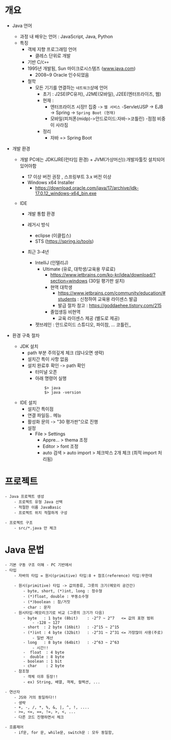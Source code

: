 # 개요
- Java 언어
    - 과정 내 배우는 언어 : JavaScript, Java, Python
    - 특징
        - 객체 지향 프로그래밍 언어
            - 클레스 단위로 개발
        - 기반 C/`C++`
        - 1995년 개발됨, Sun 마이크로시스템즈 (www.java.com)
            - 2008~9 Oracle 인수되었음
        - 철학
            - 모든 기기를 연결하는 `네트워크`상에 언어
                - 초기 : J2SE(PC유저), J2ME(모바일), J2EE(엔터프라이즈, 웹)
                - 현재 : 
                    - 엔터프라이즈 시장!! 집중 -> `웹 서비스`
                        -Servlet/JSP -> EJB -> Spring -> `Spring Boot (현재)`
                    - 모바일(피처폰(midp)->안드로이드:자바->코틀린)
                        -점점 비중이 사라짐
                - 정리
                    - 자바 => Spring Boot
- 개발 환경
    - 개발 PC에는 JDK(JRE(런타임 환경) + JVM(가상머신)):개발자툴킷 설치되어 있어야함
        - 17 이상 버전 권장 , 스프링부트 3.x 버전 이상
        - Windows x64 Installer
            - https://download.oracle.com/java/17/archive/jdk-17.0.12_windows-x64_bin.exe  

    - IDE
        - 개발 통합 환경
        - 레거시 방식 
            - eclipse (이클립스) 
            - STS (https://spring.io/tools)
            
        - 최근 3-4년  
            - IntelliJ (인텔리J)
                - Ultimate (유로, 대학생/교육용 무료료)
                    - https://www.jetbrains.com/ko-kr/idea/download/?section=windows (30일 평가판 설치)
                    - 현역 대학생
                        - https://www.jetbrains.com/community/education/#students : 신청하여 교육용 라이센스 발급
                        - 발급 절차 참고 : https://goddaehee.tistory.com/215
                    - 졸업생등 비현역
                        - 교육 라이센스 제공 (별도로 제공)
            - 젯브레인 : 안드로이드 스튜디오, 파이참, ... 코틀린,,  

- 환경 구축 절차
    - JDK 설치
        - path 부분 주의깊게 체크 (않나오면 생략)
        - 설치간 특이 사항 없음
        - 설치 완료후 확인 -> path 확인
            - 터미널 오픈
            - 아래 명령어 실행 
                ```
                    $> java
                    $> java -version
                ```
    - IDE 설치
        - 설치간 특이점
        - 연결 파일등.. 메뉴
        - 활성화 문의 -> "30 평가판"으로 진행
        - 설정 
            - File > Settings
                - Appre... > thema 조정
                - Editor > font 조정
                - auto 검색 > auto import > 체크박스 2개 체크 (최적 import 처리됨)

# 프로젝트
    - Java 프로젝트 생성
        - 프로젝트 유형 Java 선택
        - 적절한 이름 JavaBasic
        - 프로젝트 위치 적절하게 구성
    
    - 프로젝트 구조 
        - src/*.java 만 체크

# Java 문법
    - 기본 구동 구조 이해 - PC 기반에서
    - 타입
        - 자바의 타입 = 원시(primitive) 타입:8 + 참조(reference) 타입:무한대

        - 원시(primitive) 타입 -> 값의종류, 그릇의 크기(메모리 공간간)
            - byte, short, (*)int, long : 정수형
            - (*)float, double : 부동소수형
            - (*)boolean : 참/거짓
            - char : 문자
        - 원시타입-메모리크기로 비교 (그릇의 크기가 다음)
            - byte   : 1 byte (8bit)    : -2^7 ~ 2^7   <= 값의 표현 범위
                - -128 ~ 127
            - short  : 2 byte (16bit)   : -2^15 ~ 2^15
            - (*)int : 4 byte (32bit)   : -2^31 ~ 2^31 <= 가장많이 사용(주로)
                - 일반 계산
            - long   : 8 byte (64bit)   : -2^63 ~ 2^63
                - 시간!!            
            -  float  : 4 byte
            -  double : 8 byte
            - boolean : 1 bit
            - char    : 2 byte
        - 참조형
            - 객체 이후 등장!!
            - ex) String, 배열, 객체, 컬렉션, ...
    
    - 연산자
        - JS와 거의 동일하다!!
        - 생략
        - +, -, /, *, %, &, |, ^, !, ....
        - >=, <=, ==, !=, >, <, ...
        - 다른 코드 진행하면서 체크

    - 흐름제어
        - if문, for 문, while문, switch문 : 모두 동일함, 
